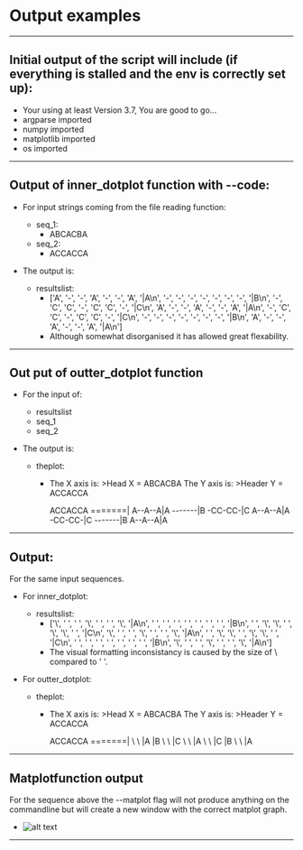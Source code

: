 # Output examples
---
## Initial output of the script will include (if everything is stalled and the env is correctly set up):

- Your using at least Version 3.7, You are good to go...
- argparse imported
- numpy imported
- matplotlib imported
- os imported


---
## Output of inner_dotplot function with --code:

- For input strings coming from the file reading function:
	- seq_1:
		- ABCACBA
	- seq_2:
		- ACCACCA

- The output is:
	- resultslist:
		-  ['A', '-', '-', 'A', '-', '-', 'A', '|A\n', 
			'-', '-', '-', '-', '-', '-', '-', '|B\n', 
			'-', 'C', 'C', '-', 'C', 'C', '-', '|C\n',
			'A', '-', '-', 'A', '-', '-', 'A', '|A\n',
			'-', 'C', 'C', '-', 'C', 'C', '-', '|C\n',
			'-', '-', '-', '-', '-', '-', '-', '|B\n',
			'A', '-', '-', 'A', '-', '-', 'A', '|A\n']
		- Although somewhat disorganised it has allowed great flexability.
---

## Out put of outter_dotplot function

- For the input of:
	- resultslist
	- seq_1
	- seq_2

- The output is:
	- theplot:
		-	The X axis is: >Head
			X = ABCACBA
			The Y axis is: >Header
			Y = ACCACCA

			ACCACCA
			=======|
			A--A--A|A
			-------|B
			-CC-CC-|C
			A--A--A|A
			-CC-CC-|C
			-------|B
			A--A--A|A
---

## Output:
For the same input sequences.

- For inner_dotplot:
	- resultslist:
		- ['\\', ' ', ' ', '\\', ' ', ' ', '\\', '|A\n',
		      ' ', ' ', ' ', ' ', ' ', ' ', ' ', '|B\n',
		  ' ', '\\', '\\', ' ', '\\', '\\', ' ', '|C\n',
		   '\\', ' ', ' ', '\\', ' ', ' ', '\\', '|A\n',
		  ' ', '\\', '\\', ' ', '\\', '\\', ' ', '|C\n',
		      ' ', ' ', ' ', ' ', ' ', ' ', ' ', '|B\n',
		   '\\', ' ', ' ', '\\', ' ', ' ', '\\', '|A\n']
		- The visual formatting inconsistancy is caused by the size of \\ compared to ' '.

- For outter_dotplot:
	- theplot:
		- 	The X axis is: >Head
			X = ABCACBA
			The Y axis is: >Header
			Y = ACCACCA

			ACCACCA
			=======|
			\  \  \|A
			       |B
			 \\ \\ |C
			\  \  \|A
			 \\ \\ |C
			       |B
			\  \  \|A

---

## Matplotfunction output
For the sequence above the --matplot flag will not produce anything on the commandline but will create a new window with the correct matplot graph.

- ![alt text](https://github.com/ARU-Bioinf-IBDS/coursework-DLBPointon/blob/master/matplot_example.png 'Example of the --matplot flag')
---
